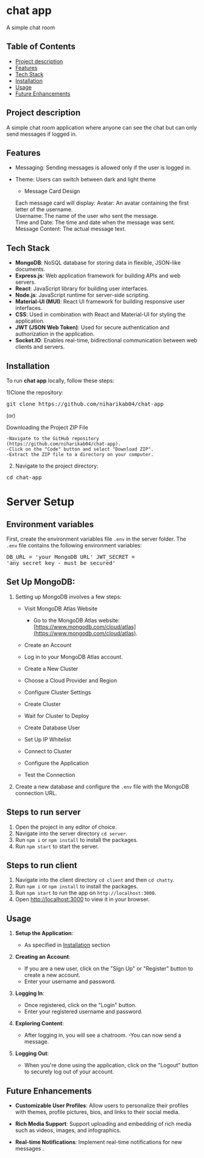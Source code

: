 # chat app

A simple chat room 
## Table of Contents

- [Project description](#project-description)
- [Features](#features) 
- [Tech Stack](#tech-stack)
- [Installation](#installation)
- [Usage](#usage)
- [Future Enhancements](#future-enhancements)


## Project description
A simple chat room application where anyone can see the chat but can only send messages if logged in.

## Features

- Messaging: Sending messages is allowed only if the user is logged in.
- Theme: Users can switch between dark and light theme
   - Message Card Design

    Each message card will display:
    Avatar: An avatar containing the first letter of the username.</br>
    Username: The name of the user who sent the message.</br>
    Time and Date: The time and date when the message was sent.</br>
    Message Content: The actual message text.

## Tech Stack
 
- **MongoDB**: NoSQL database for storing data in flexible, JSON-like documents.
- **Express.js**: Web application framework for building APIs and web servers.
- **React**: JavaScript library for building user interfaces.
- **Node.js**: JavaScript runtime for server-side scripting.
- **Material-UI (MUI)**: React UI framework for building responsive user interfaces.
- **CSS**: Used in combination with React and Material-UI for styling the application.
- **JWT (JSON Web Token)**: Used for secure authentication and authorization in the application.
- **Socket.IO**: Enables real-time, bidirectional communication between web clients and servers.

## Installation

To run **chat app** locally, follow these steps:

1)Clone the repository:
   
   <pre>git clone https://github.com/niharikab04/chat-app</pre>
   
  (or)

  Downloading the Project ZIP File

    -Navigate to the GitHub repository (https://github.com/niharikab04/chat-app).
    -Click on the "Code" button and select "Download ZIP".
    -Extract the ZIP file to a directory on your computer.
   
 2) Navigate to the project directory:

   <pre>cd chat-app</pre>

# Server Setup

## Environment variables
First, create the environment variables file `.env` in the server folder. The `.env` file contains the following environment variables:
     <pre>DB_URL = 'your MongoDB URL'
      JWT_SECRET = 'any secret key - must be secured'</pre>


## Set Up MongoDB:

1. Setting up MongoDB involves a few steps:
    - Visit MongoDB Atlas Website
        - Go to the MongoDB Atlas website: [https://www.mongodb.com/cloud/atlas](https://www.mongodb.com/cloud/atlas).

    - Create an Account
    - Log in to your MongoDB Atlas account.
    - Create a New Cluster
    - Choose a Cloud Provider and Region
    - Configure Cluster Settings
    - Create Cluster
    - Wait for Cluster to Deploy
    - Create Database User
    - Set Up IP Whitelist
    - Connect to Cluster
    - Configure the Application
    - Test the Connection
2. Create a new database and configure the `.env` file with the MongoDB connection URL.
   
## Steps to run server

1. Open the project in any editor of choice.
2. Navigate into the server directory `cd server`.
3. Run `npm i` or `npm install` to install the packages.
4. Run `npm start` to start the server.



## Steps to run client

1. Navigate into the client directory `cd client` and then `cd chatty`.
2. Run `npm i` or `npm install` to install the packages.
3. Run `npm start` to run the app on `http://localhost:3000`.
4. Open [http://localhost:3000](http://localhost:3000) to view it in your browser.

## Usage

1. **Setup the Application**:
   - As specified in [Installation](#installation) section

2. **Creating an Account**:
   - If you are a new user, click on the "Sign Up" or "Register" button to create a new account.
   - Enter your username and password.

3. **Logging In**:
   - Once registered, click on the "Login" button.
   - Enter your registered username and password.

4. **Exploring Content**:
   - After logging in, you will see a chatroom.
   -You can now send a message.

5. **Logging Out**:
   - When you're done using the application, click on the "Logout" button to securely log out of your account.

## Future Enhancements

- **Customizable User Profiles**: Allow users to personalize their profiles with themes, profile pictures, bios, and links to their social media.

- **Rich Media Support**: Support uploading and embedding of rich media such as videos, images, and infographics.
  
- **Real-time Notifications**: Implement real-time notifications for new messages .


